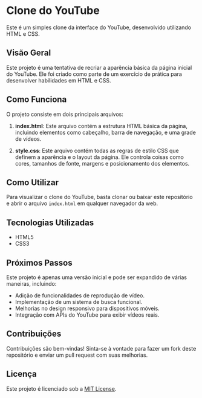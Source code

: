 # Clone do YouTube

Este é um simples clone da interface do YouTube, desenvolvido utilizando HTML e CSS.

## Visão Geral

Este projeto é uma tentativa de recriar a aparência básica da página inicial do YouTube. Ele foi criado como parte de um exercício de prática para desenvolver habilidades em HTML e CSS.

## Como Funciona

O projeto consiste em dois principais arquivos:

1. **index.html**: Este arquivo contém a estrutura HTML básica da página, incluindo elementos como cabeçalho, barra de navegação, e uma grade de vídeos.
   
2. **style.css**: Este arquivo contém todas as regras de estilo CSS que definem a aparência e o layout da página. Ele controla coisas como cores, tamanhos de fonte, margens e posicionamento dos elementos.

## Como Utilizar

Para visualizar o clone do YouTube, basta clonar ou baixar este repositório e abrir o arquivo `index.html` em qualquer navegador da web.

## Tecnologias Utilizadas

- HTML5
- CSS3

## Próximos Passos

Este projeto é apenas uma versão inicial e pode ser expandido de várias maneiras, incluindo:

- Adição de funcionalidades de reprodução de vídeo.
- Implementação de um sistema de busca funcional.
- Melhorias no design responsivo para dispositivos móveis.
- Integração com APIs do YouTube para exibir vídeos reais.

## Contribuições

Contribuições são bem-vindas! Sinta-se à vontade para fazer um fork deste repositório e enviar um pull request com suas melhorias.

## Licença

Este projeto é licenciado sob a [MIT License](LICENSE).
